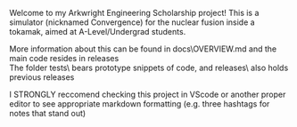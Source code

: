 Welcome to my Arkwright Engineering Scholarship project! This is a simulator (nicknamed Convergence) for the nuclear fusion inside a tokamak, aimed at A-Level/Undergrad students.

More information about this can be found in docs\OVERVIEW.md and the main code resides in releases\
The folder tests\ bears prototype snippets of code, and releases\ also holds previous releases

I STRONGLY reccomend checking this project in VScode or another proper editor to see appropriate markdown formatting (e.g. three hashtags for notes that stand out)
